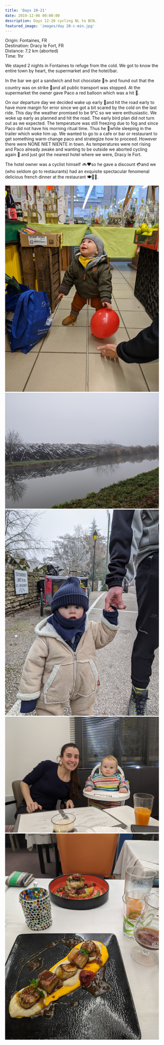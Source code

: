 ```yaml
---
title: 'Days 20-21'
date: 2019-12-06 00:00:00
description: Days 12-20 cycling NL to BCN.
featured_image: 'images/day 20-c-min.jpg'
---
```


Origin: Fontaines, FR <br>
Destination: Dracy le Fort, FR <br>
Distance: 7.2 km (aborted) <br>
Time: 1hr <br>

We stayed 2 nights in Fontaines to refuge from the cold. We got to know the entire town by heart, the supermarket and the hotel/bar.

In the bar we got a sandwich and hot chocolate 🍫☕ and found out that the country was on strike 📛and all public transport was stopped. At the supermarket the owner gave Paco a red balloon which was a hit 🎈.

On our departure day we decided wake up early 🦆and hit the road early to have more margin for error since we got a bit scared by the cold on the last ride. This day the weather promised to be 9°C so we were enthusiastic. We woke up early as planned and hit the road. The early bird plan did not turn out as we expected. The temperature was still freezing due to fog and since Paco did not have his morning ritual time. Thus he 💩while sleeping in the trailer which woke him up. We wanted to go to a cafe or bar or restaurant to get something warm change paco and strategize how to proceed. However there were NONE NIET NIENTE in town. As temperatures were not rising and Paco already awake and wanting to be outside we aborted cycling again 🚳 and just got the nearest hotel where we were, Dracy le Fort.

The hotel owner was a cyclist himself 🚲❤so he gave a discount 💳and we (who seldom go to restaurants) had an exquisite spectacular fenomenal delicious french dinner at the restaurant 🍽👌🏻.

<div class="gallery" data-columns="2">
	<img src="/images/day 20-a-min.jpeg">
	<img src="/images/day 20-b-min.jpg">
	<img src="/images/day 20-c-min.jpg">
	<img src="/images/day 20-d-min.jpg">
	<img src="/images/day 20-e-min.jpg">
</div>
